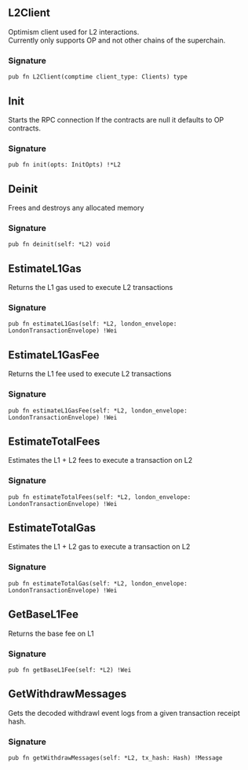 ## L2Client
Optimism client used for L2 interactions.\
Currently only supports OP and not other chains of the superchain.

### Signature

```zig
pub fn L2Client(comptime client_type: Clients) type
```

## Init
Starts the RPC connection
If the contracts are null it defaults to OP contracts.

### Signature

```zig
pub fn init(opts: InitOpts) !*L2
```

## Deinit
Frees and destroys any allocated memory

### Signature

```zig
pub fn deinit(self: *L2) void
```

## EstimateL1Gas
Returns the L1 gas used to execute L2 transactions

### Signature

```zig
pub fn estimateL1Gas(self: *L2, london_envelope: LondonTransactionEnvelope) !Wei
```

## EstimateL1GasFee
Returns the L1 fee used to execute L2 transactions

### Signature

```zig
pub fn estimateL1GasFee(self: *L2, london_envelope: LondonTransactionEnvelope) !Wei
```

## EstimateTotalFees
Estimates the L1 + L2 fees to execute a transaction on L2

### Signature

```zig
pub fn estimateTotalFees(self: *L2, london_envelope: LondonTransactionEnvelope) !Wei
```

## EstimateTotalGas
Estimates the L1 + L2 gas to execute a transaction on L2

### Signature

```zig
pub fn estimateTotalGas(self: *L2, london_envelope: LondonTransactionEnvelope) !Wei
```

## GetBaseL1Fee
Returns the base fee on L1

### Signature

```zig
pub fn getBaseL1Fee(self: *L2) !Wei
```

## GetWithdrawMessages
Gets the decoded withdrawl event logs from a given transaction receipt hash.

### Signature

```zig
pub fn getWithdrawMessages(self: *L2, tx_hash: Hash) !Message
```

